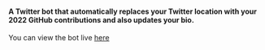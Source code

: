 #### A Twitter bot that automatically replaces your Twitter location with your 2022 GitHub contributions and also updates your bio.

You can view the bot live [here](https://twitter.com/srestraj)